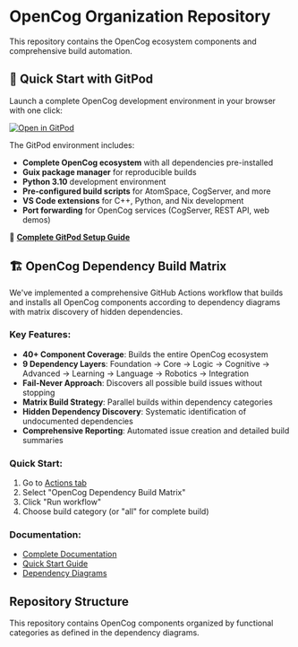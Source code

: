 # OpenCog Organization Repository

This repository contains the OpenCog ecosystem components and comprehensive build automation.

## 🚀 Quick Start with GitPod

Launch a complete OpenCog development environment in your browser with one click:

[![Open in GitPod](https://gitpod.io/button/open-in-gitpod.svg)](https://gitpod.io/#https://github.com/OpenCoq/opencog-org)

The GitPod environment includes:
- **Complete OpenCog ecosystem** with all dependencies pre-installed
- **Guix package manager** for reproducible builds  
- **Python 3.10** development environment
- **Pre-configured build scripts** for AtomSpace, CogServer, and more
- **VS Code extensions** for C++, Python, and Nix development
- **Port forwarding** for OpenCog services (CogServer, REST API, web demos)

📖 **[Complete GitPod Setup Guide](docs/GITPOD_SETUP.md)**

## 🏗️ OpenCog Dependency Build Matrix

We've implemented a comprehensive GitHub Actions workflow that builds and installs all OpenCog components according to dependency diagrams with matrix discovery of hidden dependencies.

### Key Features:
- **40+ Component Coverage**: Builds the entire OpenCog ecosystem
- **9 Dependency Layers**: Foundation → Core → Logic → Cognitive → Advanced → Learning → Language → Robotics → Integration  
- **Fail-Never Approach**: Discovers all possible build issues without stopping
- **Matrix Build Strategy**: Parallel builds within dependency categories
- **Hidden Dependency Discovery**: Systematic identification of undocumented dependencies
- **Comprehensive Reporting**: Automated issue creation and detailed build summaries

### Quick Start:
1. Go to [Actions tab](../../actions)
2. Select "OpenCog Dependency Build Matrix"
3. Click "Run workflow"
4. Choose build category (or "all" for complete build)

### Documentation:
- [Complete Documentation](docs/OPENCOG_DEPENDENCY_BUILD.md)
- [Quick Start Guide](docs/QUICK_START_GUIDE.md)
- [Dependency Diagrams](MERMAID_DIAGRAMS.md)

## Repository Structure

This repository contains OpenCog components organized by functional categories as defined in the dependency diagrams.
